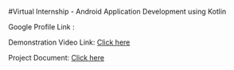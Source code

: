 #Virtual Internship - Android Application Development using Kotlin

Google Profile Link : [](https://g.dev/dipakrana844)

Demonstration Video Link: [Click here](https://drive.google.com/file/d/1BKoBY8RUGhQHkTaB-V2iTQs1X2IB9LXj/view?usp=sharing)

Project Document: [Click here](https://github.com/smartinternz02/SI-GuidedProject-69033-1663996435/blob/main/SPSGP-69033-Virtual%20Internship%20-%20Android%20Application%20Development%20Using%20Kotlin.pdf)
